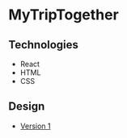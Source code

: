 # MyTripTogether

## Technologies

 * React
 * HTML
 * CSS

## Design

 * [Version 1](./design/design_v1.jpg)
